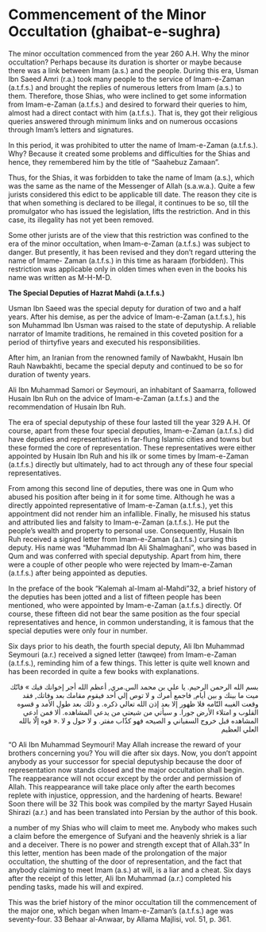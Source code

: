 Commencement of the Minor Occultation (ghaibat-e-sughra)
========================================================

The minor occultation commenced from the year 260 A.H. Why the minor
occultation? Perhaps because its duration is shorter or maybe because
there was a link between Imam (a.s.) and the people. During this era,
Usman Ibn Saeed Amri (r.a.) took many people to the service of
Imam-e-Zaman (a.t.f.s.) and brought the replies of numerous letters from
Imam (a.s.) to them. Therefore, those Shias, who were inclined to get
some information from Imam-e-Zaman (a.t.f.s.) and desired to forward
their queries to him, almost had a direct contact with him (a.t.f.s.).
That is, they got their religious queries answered through minimum links
and on numerous occasions through Imam’s letters and signatures.

In this period, it was prohibited to utter the name of Imam-e-Zaman
(a.t.f.s.). Why? Because it created some problems and difficulties for
the Shias and hence, they remembered him by the title of “Saahebuz
Zamaan”.

Thus, for the Shias, it was forbidden to take the name of Imam (a.s.),
which was the same as the name of the Messenger of Allah (s.a.w.a.).
Quite a few jurists considered this edict to be applicable till date.
The reason they cite is that when something is declared to be illegal,
it continues to be so, till the promulgator who has issued the
legislation, lifts the restriction. And in this case, its illegality has
not yet been removed.

Some other jurists are of the view that this restriction was confined
to the era of the minor occultation, when Imam-e-Zaman (a.t.f.s.) was
subject to danger. But presently, it has been revised and they don’t
regard uttering the name of Imame- Zaman (a.t.f.s.) in this time as
haraam (forbidden). This restriction was applicable only in olden times
when even in the books his name was written as M-H-M-D.

**The Special Deputies of Hazrat Mahdi (a.t.f.s.)**

Usman Ibn Saeed was the special deputy for duration of two and a half
years. After his demise, as per the advice of Imam-e-Zaman (a.t.f.s.),
his son Muhammad Ibn Usman was raised to the state of deputyship. A
reliable narrator of Imamite traditions, he remained in this coveted
position for a period of thirtyfive years and executed his
responsibilities.

After him, an Iranian from the renowned family of Nawbakht, Husain Ibn
Rauh Nawbakhti, became the special deputy and continued to be so for
duration of twenty years.

Ali Ibn Muhammad Samori or Seymouri, an inhabitant of Saamarra,
followed Husain Ibn Ruh on the advice of Imam-e-Zaman (a.t.f.s.) and the
recommendation of Husain Ibn Ruh.

The era of special deputyship of these four lasted till the year 329
A.H. Of course, apart from these four special deputies, Imam-e-Zaman
(a.t.f.s.) did have deputies and representatives in far-flung Islamic
cities and towns but these formed the core of representation. These
representatives were either appointed by Husain Ibn Ruh and his ilk or
some times by Imam-e-Zaman (a.t.f.s.) directly but ultimately, had to
act through any of these four special representatives.

From among this second line of deputies, there was one in Qum who
abused his position after being in it for some time. Although he was a
directly appointed representative of Imam-e-Zaman (a.t.f.s.), yet this
appointment did not render him an infallible. Finally, he misused his
status and attributed lies and falsity to Imam-e-Zaman (a.t.f.s.). He
put the people’s wealth and property to personal use. Consequently,
Husain Ibn Ruh received a signed letter from Imam-e-Zaman (a.t.f.s.)
cursing this deputy. His name was “Muhammad Ibn Ali Shalmaghani”, who
was based in Qum and was conferred with special deputyship. Apart from
him, there were a couple of other people who were rejected by
Imam-e-Zaman (a.t.f.s.) after being appointed as deputies.

In the preface of the book “Kalemah al-Imam al-Mahdi”32, a brief
history of the deputies has been jotted and a list of fifteen people has
been mentioned, who were appointed by Imam-e-Zaman (a.t.f.s.) directly.
Of course, these fifteen did not bear the same position as the four
special representatives and hence, in common understanding, it is famous
that the special deputies were only four in number.

Six days prior to his death, the fourth special deputy, Ali Ibn
Muhammad Seymouri (a.r.) received a signed letter (tawqee) from
Imam-e-Zaman (a.t.f.s.), reminding him of a few things. This letter is
quite well known and has been recorded in quite a few books with
explanations.

<p dir="rtl">
بسم الله الرحمن الرحيم. يا علي بن محمد الس.مري, أعظم الله أجر إخوانك
فيك » فانّك ميت ما بينك و بين أيام, فاجمع أمرك و لا توص إلي أحد فيقوم
مقامك بعد وفاتك, فقد وقعت الغيبه التّامه فلا ظهور إلا بعد إذن الله تعالي
ذكره. و ذلك بعد طول الأمد و قسوه القلوب و امتلاء الأرض جورا. و سيأتي من
شيعتي من يدعي المشاهده. ألا فمن ادعي المشاهده قبل خروج السفياني و الصيحه
فهو كذّاب مفتر. و لا حول و لا .« قوه إلّا بالله العلي العظيم
</p>

“O Ali Ibn Muhammad Seymouri! May Allah increase the reward of your
brothers concerning you? You will die after six days. Now, you don’t
appoint anybody as your successor for special deputyship because the
door of representation now stands closed and the major occultation shall
begin. The reappearance will not occur except by the order and
permission of Allah. This reappearance will take place only after the
earth becomes replete with injustice, oppression, and the hardening of
hearts. Beware! Soon there will be 32 This book was compiled by the
martyr Sayed Husain Shirazi (a.r.) and has been translated into Persian
by the author of this book.

a number of my Shias who will claim to meet me. Anybody who makes such
a claim before the emergence of Sufyani and the heavenly shriek is a
liar and a deceiver. There is no power and strength except that of
Allah.33” In this letter, mention has been made of the prolongation of
the major occultation, the shutting of the door of representation, and
the fact that anybody claiming to meet Imam (a.s.) at will, is a liar
and a cheat. Six days after the receipt of this letter, Ali Ibn Muhammad
(a.r.) completed his pending tasks, made his will and expired.

This was the brief history of the minor occultation till the
commencement of the major one, which began when Imam-e-Zaman’s
(a.t.f.s.) age was seventy-four.
33 Behaar al-Anwaar, by Allama Majlisi, vol. 51, p. 361.


